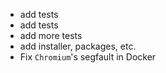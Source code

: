 - add tests
- add tests
- add more tests
- add installer, packages, etc.
- Fix `Chromium`'s segfault in Docker
